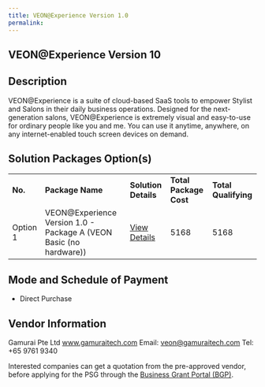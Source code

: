 ```yaml
---
title: VEON@Experience Version 1.0
permalink: 
---
```


## VEON@Experience Version 10

## Description

VEON@Experience is a suite of cloud-based SaaS tools to empower Stylist and Salons in their daily business operations. 
Designed for the next-generation salons, VEON@Experience is extremely visual and easy-to-use for ordinary people like you and me. You can use it anytime, anywhere, on any internet-enabled touch screen devices on demand.

## Solution Packages Option(s)

<table>
<tr>
<td><b>No.</b></td>
<td><b>Package Name</b></td>
<td><b>Solution Details</b></td>
<td><b>Total Package Cost</b></td>
<td><b>Total Qualifying</b></td>
</tr>
<tr>
<td>Option 1</td>
<td>VEON@Experience Version 1.0 - Package A (VEON Basic (no hardware))</td>
<td><a href='https://www.gobusiness.gov.sg/images/psg/Gamurai_20200038_Annex_3_20200625145018_Part_1.pdf'>View Details</a></td>
<td>5168</td>
<td>5168</td>
</tr>
</table>

## Mode and Schedule of Payment

 - Direct Purchase

## Vendor Information

 Gamurai Pte Ltd
www.gamuraitech.com
Email: veon@gamuraitech.com
Tel: +65 9761 9340

Interested companies can get a quotation from the pre-approved vendor, before applying for the PSG through the <a href='https://www.businessgrants.gov.sg/'>Business Grant Portal (BGP)</a>.
